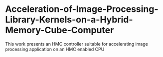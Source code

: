 # Acceleration-of-Image-Processing-Library-Kernels-on-a-Hybrid-Memory-Cube-Computer

This work presents an HMC controller suitable for accelerating image processing application on an HMC enabled CPU

